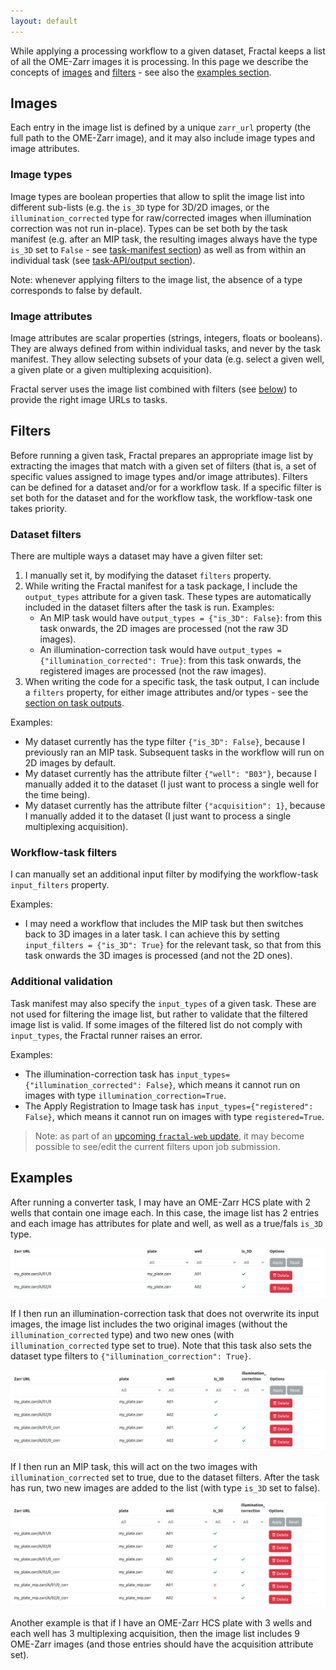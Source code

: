 ```yaml
---
layout: default
---
```


While applying a processing workflow to a given dataset, Fractal keeps a list of all the OME-Zarr images it is processing. In this page we describe the concepts of [images](#images) and [filters](#filters) - see also the [examples section](#examples).

## Images

Each entry in the image list is defined by a unique `zarr_url` property (the full path to the OME-Zarr image), and it may also include image types and image attributes.

### Image types

Image types are boolean properties that allow to split the image list into different sub-lists (e.g. the `is_3D` type for 3D/2D images, or the `illumination_corrected` type for raw/corrected images when illumination correction was not run in-place). Types can be set both by the task manifest (e.g. after an MIP task, the resulting images always have the type `is_3D` set to `False` - see [task-manifest section](#dataset-filters)) as well as from within an individual task (see [task-API/output section](./tasks.md#output-api)).

Note: whenever applying filters to the image list, the absence of a type corresponds to false by default.

### Image attributes

Image attributes are scalar properties (strings, integers, floats or booleans). They are always defined from within individual tasks, and never by the task manifest. They allow selecting subsets of your data (e.g. select a given well, a given plate or a given multiplexing acquisition).

Fractal server uses the image list combined with filters (see [below](#dataset-filters)) to provide the right image URLs to tasks.


## Filters

Before running a given task, Fractal prepares an appropriate image list by extracting the images that match with a given set of filters (that is, a set of specific values assigned to image types and/or image attributes). Filters can be defined for a dataset and/or for a workflow task. If a specific filter is set both for the dataset and for the workflow task, the workflow-task one takes priority.


### Dataset filters

There are multiple ways a dataset may have a given filter set:

1. I manually set it, by modifying the dataset `filters` property.
2. While writing the Fractal manifest for a task package, I include the `output_types` attribute for a given task. These types are automatically included in the dataset filters after the task is run. 
Examples:
    * An MIP task would have `output_types = {"is_3D": False}`: from this task onwards, the 2D images are processed (not the raw 3D images).
    * An illumination-correction task would have `output_types = {"illumination_corrected": True}`: from this task onwards, the registered images are processed (not the raw images).
4. When writing the code for a specific task, the task output, I can include a `filters` property, for either image attributes and/or types - see the [section on task outputs](./tasks.md#output-api).

Examples:

* My dataset currently has the type filter `{"is_3D": False}`, because I previously ran an MIP task. Subsequent tasks in the workflow will run on 2D images by default.
* My dataset currently has the attribute filter `{"well": "B03"}`, because I manually added it to the dataset (I just want to process a single well for the time being).
* My dataset currently has the attribute filter `{"acquisition": 1}`, because I manually added it to the dataset (I just want to process a single multiplexing acquisition).


### Workflow-task filters

I can manually set an additional input filter by modifying the workflow-task `input_filters` property. 

Examples:

* I may need a workflow that includes the MIP task but then switches back to 3D images in a later task. I can achieve this by setting `input_filters = {"is_3D": True}` for the relevant task, so that from this task onwards the 3D images is processed (and not the 2D ones).

### Additional validation

Task manifest may also specify the `input_types` of a given task. These are not used for filtering the image list, but rather to validate that the filtered image list is valid. If some images of the filtered list do not comply with `input_types`, the Fractal runner raises an error.

Examples:

* The illumination-correction task has `input_types={"illumination_corrected": False}`, which means it cannot run on images with type `illumination_correction=True`.
* The Apply Registration to Image task has `input_types={"registered": False}`, which means it cannot run on images with type `registered=True`.


> Note: as part of an [upcoming `fractal-web` update](https://github.com/fractal-analytics-platform/fractal-web/issues/442), it may become possible to see/edit the current filters upon job submission.


## Examples

After running a converter task, I may have an OME-Zarr HCS plate with 2 wells that contain one image each. In this case, the image list has 2 entries and each image has attributes for plate and well, as well as a true/fals `is_3D` type.

![Image List 1](../assets/image_list_x_1_two_wells_two_images.png)

 If I then run an illumination-correction task that does not overwrite its input images, the image list includes the two original images (without the `illumination_corrected` type) and two new ones (with `illumination_corrected` type set to true). Note that this task also sets the dataset type filters to `{"illumination_correction": True}`.

![Image List 2](../assets/image_list_x_2_two_wells_four_images.png)

If I then run an MIP task, this will act on the two images with `illumination_corrected` set to true, due to the dataset filters. After the task has run, two new images are added to the list (with type `is_3D` set to false).

![Image list 3](../assets/image_list_x_3_two_wells_six_images.png)


Another example is that if I have an OME-Zarr HCS plate with 3 wells and each well has 3 multiplexing acquisition, then the image list includes 9 OME-Zarr images (and those entries should have the acquisition attribute set).
